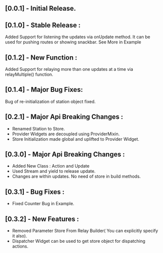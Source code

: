 ## [0.0.1] -  Initial Release.

## [0.1.0] -  Stable Release : 
Added Support for listening the updates via onUpdate method. It can be used for pushing routes or showing snackbar. See More in Example

## [0.1.2] -  New Function :
Added Support for relaying more than one updates at a time via relayMultiple() function.

## [0.1.4] -  Major Bug Fixes:
Bug of re-initialization of station object fixed.

## [0.2.1] - Major Api Breaking Changes :
- Renamed Station to Store.
- Provider Widgets are decoupled using ProviderMixin.
- Store Initialization made global and uplifted to Provider Widget.

## [0.3.0] - Major Api Breaking Changes :
- Added New Class : Action and Update
- Used Stream and yield to release update.
- Changes are within updates. No need of store in build methods.

## [0.3.1] - Bug Fixes :
- Fixed Counter Bug in Example.

## [0.3.2] - New Features :
- Removed Parameter Store From Relay Builder( You can explicitly specify it also).
- Dispatcher Widget can be used to get store object for dispatching actions.